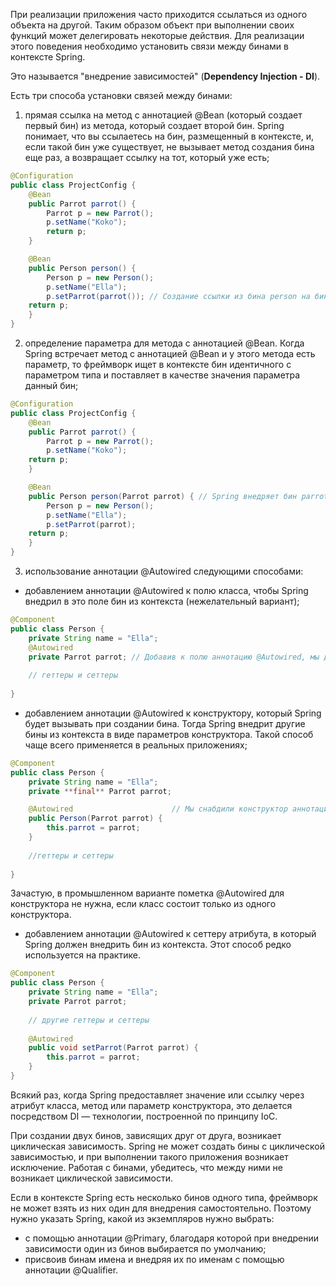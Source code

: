 При реализации приложения часто приходится ссылаться из одного объекта на другой. Таким образом объект при выполнении своих функций может делегировать некоторые действия. Для реализации этого поведения необходимо установить связи между бинами в контексте Spring.

Это называется "внедрение зависимостей" (**Dependency Injection - DI**).

Есть три способа установки связей между бинами:
1. прямая ссылка на метод с аннотацией @Bean (который создает первый бин) из метода, который создает второй бин. Spring понимает, что вы ссылаетесь на бин, размещенный в контексте, и, если такой бин уже существует, не вызывает метод создания бина еще раз, а возвращает ссылку на тот, который уже есть;
```Java
@Configuration
public class ProjectConfig {
    @Bean
    public Parrot parrot() {
        Parrot p = new Parrot();
        p.setName("Koko");
        return p;
    }

    @Bean
    public Person person() {
        Person p = new Person();
        p.setName("Ella");
        p.setParrot(parrot()); // Создание ссылки из бина person на бин parrot
    return p;
    }
}
```
2. определение параметра для метода с аннотацией @Bean. Когда Spring встречает метод с аннотацией @Bean и у этого метода есть параметр, то фреймворк ищет в контексте бин идентичного с параметром типа и поставляет в качестве значения параметра данный бин;
```Java
@Configuration
public class ProjectConfig {
    @Bean
    public Parrot parrot() {
        Parrot p = new Parrot();
        p.setName("Koko");
    return p;
    }

    @Bean
    public Person person(Parrot parrot) { // Spring внедряет бин parrot в этот параметр
        Person p = new Person();
        p.setName("Ella");
        p.setParrot(parrot);
    return p;
    }
}
```

3. использование аннотации @Autowired следующими способами:
- добавлением аннотации @Autowired к полю класса, чтобы Spring внедрил в это поле бин из контекста (нежелательный вариант);
```Java
@Component
public class Person {
    private String name = "Ella";
    @Autowired
    private Parrot parrot; // Добавив к полю аннотацию @Autowired, мы даем Spring команду внедрить в это поле соответствующее значение из контекста
    
    // геттеры и сеттеры
    
}
```
- добавлением аннотации @Autowired к конструктору, который Spring будет вызывать при создании бина. Тогда Spring внедрит другие бины из контекста в виде параметров конструктора. Такой способ чаще всего применяется в реальных приложениях;
```Java
@Component
public class Person {
    private String name = "Ella";
    private **final** Parrot parrot;

    @Autowired                      // Мы снабдили конструктор аннотацией @Autowired
    public Person(Parrot parrot) {
        this.parrot = parrot;
    }
    
    //геттеры и сеттеры
    
}
```
Зачастую, в промышленном варианте пометка @Autowired для конструктора не нужна, если класс состоит только из одного конструктора.
- добавлением аннотации @Autowired к сеттеру атрибута, в который Spring должен внедрить бин из контекста. Этот способ редко используется на практике.
```Java
@Component
public class Person {
    private String name = "Ella";
    private Parrot parrot;
    
    // другие геттеры и сеттеры
    
    @Autowired
    public void setParrot(Parrot parrot) {
        this.parrot = parrot;
    }
}
```

Всякий раз, когда Spring предоставляет значение или ссылку через атрибут класса, метод или параметр конструктора, это делается посредством DI — технологии, построенной по принципу IoC.

При создании двух бинов, зависящих друг от друга, возникает циклическая зависимость. Spring не может создать бины с циклической зависимостью, и при выполнении такого приложения возникает исключение. Работая с бинами, убедитесь, что между ними не возникает циклической зависимости.

Если в контексте Spring есть несколько бинов одного типа, фреймворк не может взять из них один для внедрения самостоятельно. Поэтому нужно указать Spring, какой из экземпляров нужно выбрать:
- с помощью аннотации @Primary, благодаря которой при внедрении зависимости один из бинов выбирается по умолчанию;
- присвоив бинам имена и внедряя их по именам с помощью аннотации @Qualifier.
